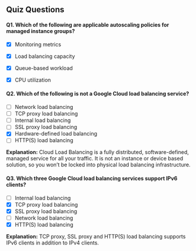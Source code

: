 ## Quiz Questions

#### Q1. Which of the following are applicable autoscaling policies for managed instance groups?

- [x] Monitoring metrics
- [x] Load balancing capacity
- [x] Queue-based workload
- [x] CPU utilization


#### Q2. Which of the following is not a Google Cloud load balancing service?

- [ ] Network load balancing
- [ ] TCP proxy load balancing
- [ ] Internal load balancing
- [ ] SSL proxy load balancing
- [x] Hardware-defined load balancing
- [ ] HTTP(S) load balancing

**Explanation:** Cloud Load Balancing is a fully distributed, software-defined, managed service for all your traffic. It is not an instance or device based solution, so you won’t be locked into physical load balancing infrastructure.

#### Q3. Which three Google Cloud load balancing services support IPv6 clients?

- [ ] Internal load balancing
- [x] TCP proxy load balancing
- [x] SSL proxy load balancing
- [ ] Network load balancing
- [x] HTTP(S) load balancing

**Explanation:** TCP proxy, SSL proxy and HTTP(S) load balancing supports IPv6 clients in addition to IPv4 clients.
